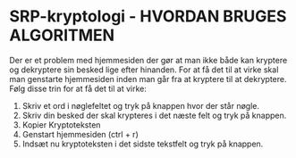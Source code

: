 # SRP-kryptologi - HVORDAN BRUGES ALGORITMEN

Der er et problem med hjemmesiden der gør at man ikke både kan kryptere og dekryptere sin besked lige efter hinanden. 
For at få det til at virke skal man genstarte hjemmesiden inden man går fra at kryptere til at dekryptere.
Følg disse trin for at få det til at virke:

1. Skriv et ord i nøglefeltet og tryk på knappen hvor der står nøgle.
2. Skriv din besked der skal krypteres i det næste felt og tryk på knappen.
3. Kopier Kryptoteksten
4. Genstart hjemmesiden (ctrl + r)
5. Indsæt nu kryptoteksten i det sidste tekstfelt og tryk på knappen.

